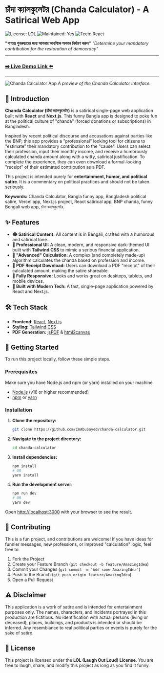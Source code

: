 # চাঁদা ক্যালকুলেটর (Chanda Calculator) - A Satirical Web App

![License: LOL](https://img.shields.io/badge/License-LOL-green.svg)
![Maintained: Yes](https://img.shields.io/badge/Maintained%3F-Yes-brightgreen.svg)
![Tech: React](https://img.shields.io/badge/Tech-React-blue.svg)

**"গণতন্ত্র পুনরুদ্ধারের জন্য আপনার আবশ্যিক অবদান নির্ধারণ করুন"**
*"Determine your mandatory contribution for the restoration of democracy"*

---

### [➡️ Live Demo Link ⬅️](https://chanda-calculator.vercel.app/)

---

![Chanda Calculator App](https://media.canva.com/v2/image-resize/format:PNG/height:402/quality:100/uri:ifs%3A%2F%2FM%2F70d7c2cd-c9c4-4d31-87b6-073735c41982/watermark:F/width:789?csig=AAAAAAAAAAAAAAAAAAAAAJu2GLy0e1ZzAVc6hMs6-Jxw-imSXeUCtrPD5GOebfFa&exp=1752619674&osig=AAAAAAAAAAAAAAAAAAAAAHb7OlcraJHxIk6VxnS_WJsb4NWsSUWi-obWja6ueiY6&signer=media-rpc&x-canva-quality=screen)
*A preview of the Chanda Calculator interface.*

## 📝 Introduction

**Chanda Calculator (চাঁদা ক্যালকুলেটর)** is a satirical single-page web application built with **React** and **Next.js**. This funny Bangla app is designed to poke fun at the political culture of "chanda" (forced donations or subscriptions) in Bangladesh.

Inspired by recent political discourse and accusations against parties like the BNP, this app provides a "professional" looking tool for citizens to "estimate" their mandatory contribution to the "cause". Users can select their profession, input their monthly income, and receive a humorously calculated chanda amount along with a witty, satirical justification. To complete the experience, they can even download a formal-looking "receipt" of their estimated contribution as a PDF.

This project is intended purely for **entertainment, humor, and political satire**. It is a commentary on political practices and should not be taken seriously.

**Keywords:** Chanda Calculator, Bangla funny app, Bangladesh political satire, Vercel app, Next.js project, React satirical app, BNP chanda, funny Bengali web app, চাঁদা ক্যালকুলেটর.

## ✨ Features

* **😂 Satirical Content:** All content is in Bengali, crafted with a humorous and satirical tone.
* **💼 Professional UI:** A clean, modern, and responsive dark-themed UI built with **Tailwind CSS** to mimic a serious financial application.
* **🧮 "Advanced" Calculation:** A complex (and completely made-up) algorithm calculates the chanda based on profession and income.
* **📄 PDF Receipt Download:** Users can download a PDF "receipt" of their calculated amount, making the satire shareable.
* **📱 Fully Responsive:** Looks and works great on desktops, tablets, and mobile devices.
* **🚀 Built with Modern Tech:** A fast, single-page application powered by React and Next.js.

## 🛠️ Tech Stack

* **Frontend:** [React](https://reactjs.org/), [Next.js](https://nextjs.org/)
* **Styling:** [Tailwind CSS](https://tailwindcss.com/)
* **PDF Generation:** [jsPDF](https://github.com/parallax/jsPDF) & [html2canvas](https://html2canvas.hertzen.com/)

## 🚀 Getting Started

To run this project locally, follow these simple steps.

### Prerequisites

Make sure you have Node.js and npm (or yarn) installed on your machine.

* [Node.js](https://nodejs.org/) (v16 or higher recommended)
* [npm](https://www.npmjs.com/get-npm) or [yarn](https://classic.yarnpkg.com/en/docs/install/)

### Installation

1.  **Clone the repository:**
    ```bash
    git clone https://github.com/ImAbuSayed/chanda-calculator.git
    ```
2.  **Navigate to the project directory:**
    ```bash
    cd chanda-calculator
    ```
3.  **Install dependencies:**
    ```bash
    npm install
    # OR
    yarn install
    ```
4.  **Run the development server:**
    ```bash
    npm run dev
    # OR
    yarn dev
    ```

Open [http://localhost:3000](http://localhost:3000) with your browser to see the result.

## 🤝 Contributing

This is a fun project, and contributions are welcome! If you have ideas for funnier messages, new professions, or improved "calculation" logic, feel free to:

1.  Fork the Project
2.  Create your Feature Branch (`git checkout -b feature/AmazingIdea`)
3.  Commit your Changes (`git commit -m 'Add some AmazingIdea'`)
4.  Push to the Branch (`git push origin feature/AmazingIdea`)
5.  Open a Pull Request

## ⚠️ Disclaimer

This application is a work of satire and is intended for entertainment purposes only. The names, characters, and incidents portrayed in this production are fictitious. No identification with actual persons (living or deceased), places, buildings, and products is intended or should be inferred. Any resemblance to real political parties or events is purely for the sake of satire.

## 📜 License

This project is licensed under the **LOL (Laugh Out Loud) License**. You are free to laugh, share, and modify this project as long as you find it funny.
